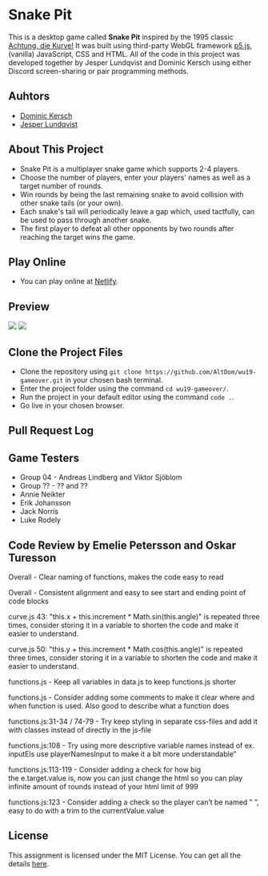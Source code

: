 # Snake Pit

This is a desktop game called **Snake Pit** inspired by the 1995 classic [Achtung, die Kurve!](https://en.wikipedia.org/wiki/Achtung,_die_Kurve!) It was built using third-party WebGL framework [p5.js](https://p5js.org/), (vanilla) JavaScript, CSS and HTML. All of the code in this project was developed together by Jesper Lundqvist and Dominic Kersch using either Discord screen-sharing or pair programming methods.

## Auhtors
* [Dominic Kersch](https://github.com/AltDom)
* [Jesper Lundqvist](https://github.com/jesperlndqvst)

## About This Project
* Snake Pit is a multiplayer snake game which supports 2-4 players. 
* Choose the number of players, enter your players' names as well as a target number of rounds. 
* Win rounds by being the last remaining snake to avoid collision with other snake tails (or your own).
* Each snake's tail will periodically leave a gap which, used tactfully, can be used to pass through another snake.
* The first player to defeat all other opponents by two rounds after reaching the target wins the game. 

## Play Online 
* You can play online at [Netlify](http://snake-pit.netlify.com).

## Preview

<img src="https://i.imgur.com/TRtnKFR.png">
<img src="https://i.imgur.com/ukxHNHh.png">

## Clone the Project Files
* Clone the repository using `git clone https://github.com/AltDom/wu19-gameover.git` in your chosen bash terminal.
* Enter the project folder using the command `cd wu19-gameover/`.
* Run the project in your default editor using the command `code .`.
* Go live in your chosen browser.

## Pull Request Log

## Game Testers
* Group 04 - Andreas Lindberg and Viktor Sjöblom
* Group ?? - ?? and ??
* Annie Neikter
* Erik Johansson
* Jack Norris
* Luke Rodely

## Code Review by Emelie Petersson and Oskar Turesson

Overall - Clear naming of functions, makes the code easy to read

Overall - Consistent alignment and easy to see start and ending point of code blocks

curve.js 43: "this.x + this.increment * Math.sin(this.angle)" is repeated three times, consider storing it in a variable to shorten the code and make it easier to understand.

curve.js 50: "this.y + this.increment * Math.cos(this.angle)" is repeated three times, consider storing it in a variable to shorten the code and make it easier to understand.

functions.js - Keep all variables in data.js to keep functions.js shorter

functions.js - Consider adding some comments to make it clear where and when function is used. Also good to describe what a function does

functions.js:31-34 / 74-79 - Try keep styling in separate css-files and add it with classes instead of directly in the js-file

functions.js:108 - Try using more descriptive variable names instead of ex. inputEls use playerNamesInput to make it a bit more understandable”

functions.js:113-119 - Consider adding a check for how big the e.target.value is, now you can just change the html so you can play infinite amount of rounds instead of your html limit of 999

functions.js:123 - Consider adding a check so the player can’t be named ” ”, easy to do with a trim to the currentValue.value

## License
This assignment is licensed under the MIT License. You can get all the details [here](https://github.com/AltDom/wu19-gameover/public/LICENSE). 
